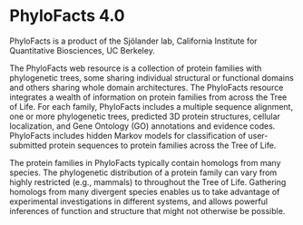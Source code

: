 PhyloFacts 4.0
==============
PhyloFacts is a product of the Sjölander lab, California Institute for Quantitative Biosciences, UC Berkeley.

The PhyloFacts web resource is a collection of protein families with phylogenetic trees, some sharing individual structural or functional domains and others sharing whole domain architectures.   The PhyloFacts resource integrates a wealth of information on protein families from across the Tree of Life. For each family, PhyloFacts includes a multiple sequence alignment, one or more phylogenetic trees, predicted 3D protein structures, cellular localization, and Gene Ontology (GO) annotations and evidence codes. PhyloFacts includes hidden Markov models for classification of user-submitted protein sequences to protein families across the Tree of Life. 

The protein families in PhyloFacts typically contain homologs from many species. The phylogenetic distribution of a protein family can vary from highly restricted (e.g., mammals) to throughout the Tree of Life. Gathering homologs from many divergent species enables us to take advantage of experimental investigations in different systems, and allows powerful inferences of function and structure that might not otherwise be possible.


